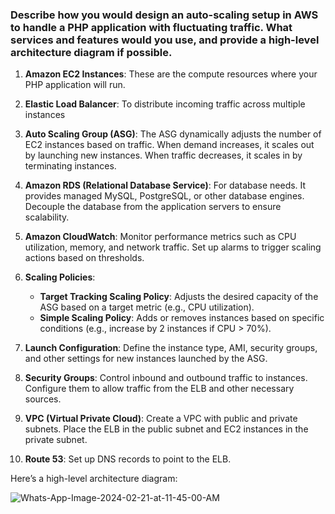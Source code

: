 ### Describe how you would design an auto-scaling setup in AWS to handle a PHP application with fluctuating traffic. What services and features would you use, and provide a high-level architecture diagram if possible.

1.  **Amazon EC2 Instances**: These are the compute resources where your PHP application will run. 
2.  **Elastic Load Balancer**: To distribute incoming traffic across multiple instances
3.  **Auto Scaling Group (ASG)**: The ASG dynamically adjusts the number of EC2 instances based on traffic. When demand increases, it scales out by launching new instances. When traffic decreases, it scales in by terminating instances.  
4.  **Amazon RDS (Relational Database Service)**: For database needs. It provides managed MySQL, PostgreSQL, or other database engines. Decouple the database from the application servers to ensure scalability. 
5.  **Amazon CloudWatch**: Monitor performance metrics such as CPU utilization, memory, and network traffic. Set up alarms to trigger scaling actions based on thresholds.
    
6.  **Scaling Policies**:
    
    -   **Target Tracking Scaling Policy**: Adjusts the desired capacity of the ASG based on a target metric (e.g., CPU utilization).
    -   **Simple Scaling Policy**: Adds or removes instances based on specific conditions (e.g., increase by 2 instances if CPU > 70%).
7.  **Launch Configuration**: Define the instance type, AMI, security groups, and other settings for new instances launched by the ASG.
    
8.  **Security Groups**: Control inbound and outbound traffic to instances. Configure them to allow traffic from the ELB and other necessary sources.
    
9.  **VPC (Virtual Private Cloud)**: Create a VPC with public and private subnets. Place the ELB in the public subnet and EC2 instances in the private subnet.
    
10.  **Route 53**: Set up DNS records to point to the ELB. 
    

Here’s a high-level architecture diagram:

<img src="https://i.ibb.co/6wFJ8wk/Whats-App-Image-2024-02-21-at-11-45-00-AM.jpg" alt="Whats-App-Image-2024-02-21-at-11-45-00-AM" border="0">
